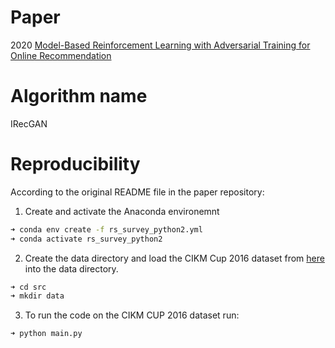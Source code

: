 # Paper
2020 [Model-Based Reinforcement Learning with Adversarial Training for Online Recommendation](https://arxiv.org/abs/1911.03845)

# Algorithm name
IRecGAN

# Reproducibility
According to the original README file in the paper repository:

1. Create and activate the Anaconda environemnt 
```bash
➜ conda env create -f rs_survey_python2.yml
➜ conda activate rs_survey_python2
```

2. Create the data directory and load the CIKM Cup 2016 dataset from [here](https://cloud.tsinghua.edu.cn/f/e4bb57a633074009a1eb/) into the data directory.
```bash
➜ cd src
➜ mkdir data
```

3. To run the code on the CIKM CUP 2016 dataset run:
```bash
➜ python main.py
```
